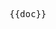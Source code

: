 <pre class="language-markdown">{{doc}}</pre>

<script setup>
import doc from './../index.md?raw'
</script>